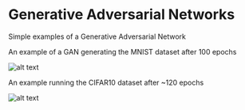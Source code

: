 # Generative Adversarial Networks
Simple examples of a Generative Adversarial Network

An example of a GAN generating the MNIST dataset after 100 epochs

![alt text](https://github.com/charliemday/General-Adversarial-Networks/blob/master/MNIST/mnist.gif)

An example running the CIFAR10 dataset after ~120 epochs

![alt text](https://github.com/charliemday/General-Adversarial-Networks/blob/master/CIFAR10/images/generated_plot_epoch_121.png)
